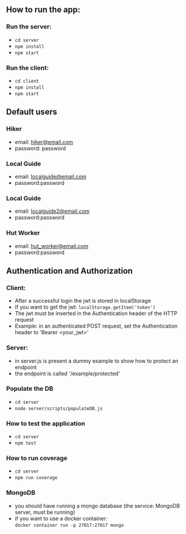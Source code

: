 ## How to run the app:
### Run the server:
- ``cd server``
- ``npm install``
- ``npm start``
### Run the client:
- ``cd client``
- ``npm install``
- ``npm start``

## Default users 
### Hiker
- email: hiker@email.com
- password: password
### Local Guide
- email: localguide@email.com
- password:password
### Local Guide
- email: localguide2@email.com
- password:password
### Hut Worker
- email: hut_worker@email.com
- password:password

## Authentication and Authorization
### Client:
- After a successful login the jwt is stored in localStorage
- If you want to get the jwt: ``localStorage.getItem('token')``
- The jwt must be inserted in the Authentication header of the HTTP request
- Example: in an authenticated POST request, set the Authentication header to 'Bearer <your_jwt>'

### Server:
- in server.js is present a dummy example to show how to protect an endpoint
- the endpoint is called '/example/protected'

### Populate the DB
- ``cd server``
- ``node server/scripts/populateDB.js``

### How to test the application
- ``cd server``
- ``npm test`` 

### How to run coverage
- ``cd server``
- ``npm run coverage`` 

### MongoDB
- you should have running a mongo database (the service: MongoDB server, must be running)<br/>
- if you want to use a docker container: <br />
``docker container run -p 27017:27017 mongo``
